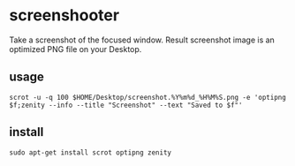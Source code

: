 # screenshooter

Take a screenshot of the focused window. Result screenshot image is an optimized PNG file on your Desktop.

## usage

```
scrot -u -q 100 $HOME/Desktop/screenshot.%Y%m%d_%H%M%S.png -e 'optipng $f;zenity --info --title "Screenshot" --text "Saved to $f"'
```

## install

```
sudo apt-get install scrot optipng zenity
```
